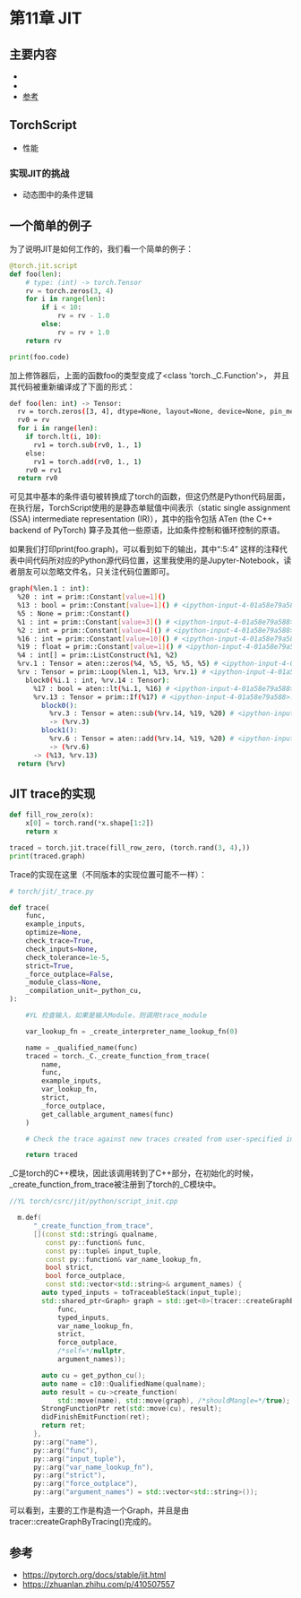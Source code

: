 # 第11章 JIT

## 主要内容
- [](#)
- [](#)
- [参考](#参考)


## TorchScript 



- 性能

### 实现JIT的挑战
- 动态图中的条件逻辑


## 一个简单的例子

为了说明JIT是如何工作的，我们看一个简单的例子：
```Python
@torch.jit.script
def foo(len):
    # type: (int) -> torch.Tensor
    rv = torch.zeros(3, 4)
    for i in range(len):
        if i < 10:
            rv = rv - 1.0
        else:
            rv = rv + 1.0
    return rv

print(foo.code)
```
加上修饰器后，上面的函数foo的类型变成了<class 'torch._C.Function'>， 并且其代码被重新编译成了下面的形式：

```Bash
def foo(len: int) -> Tensor:
  rv = torch.zeros([3, 4], dtype=None, layout=None, device=None, pin_memory=None)
  rv0 = rv
  for i in range(len):
    if torch.lt(i, 10):
      rv1 = torch.sub(rv0, 1., 1)
    else:
      rv1 = torch.add(rv0, 1., 1)
    rv0 = rv1
  return rv0
```

可见其中基本的条件语句被转换成了torch的函数，但这仍然是Python代码层面，在执行层，TorchScript使用的是静态单赋值中间表示（static single assignment (SSA) intermediate representation (IR)），其中的指令包括 ATen (the C++ backend of PyTorch) 算子及其他一些原语，比如条件控制和循环控制的原语。

如果我们打印print(foo.graph)，可以看到如下的输出，其中“<ipython-input-4-01a58e79a588>:5:4” 这样的注释代表中间代码所对应的Python源代码位置，这里我使用的是Jupyter-Notebook，读者朋友可以忽略文件名，只关注代码位置即可。

```Bash
graph(%len.1 : int):
  %20 : int = prim::Constant[value=1]()
  %13 : bool = prim::Constant[value=1]() # <ipython-input-4-01a58e79a588>:5:4
  %5 : None = prim::Constant()
  %1 : int = prim::Constant[value=3]() # <ipython-input-4-01a58e79a588>:4:21
  %2 : int = prim::Constant[value=4]() # <ipython-input-4-01a58e79a588>:4:24
  %16 : int = prim::Constant[value=10]() # <ipython-input-4-01a58e79a588>:6:15
  %19 : float = prim::Constant[value=1]() # <ipython-input-4-01a58e79a588>:7:22
  %4 : int[] = prim::ListConstruct(%1, %2)
  %rv.1 : Tensor = aten::zeros(%4, %5, %5, %5, %5) # <ipython-input-4-01a58e79a588>:4:9
  %rv : Tensor = prim::Loop(%len.1, %13, %rv.1) # <ipython-input-4-01a58e79a588>:5:4
    block0(%i.1 : int, %rv.14 : Tensor):
      %17 : bool = aten::lt(%i.1, %16) # <ipython-input-4-01a58e79a588>:6:11
      %rv.13 : Tensor = prim::If(%17) # <ipython-input-4-01a58e79a588>:6:8
        block0():
          %rv.3 : Tensor = aten::sub(%rv.14, %19, %20) # <ipython-input-4-01a58e79a588>:7:17
          -> (%rv.3)
        block1():
          %rv.6 : Tensor = aten::add(%rv.14, %19, %20) # <ipython-input-4-01a58e79a588>:9:17
          -> (%rv.6)
      -> (%13, %rv.13)
  return (%rv)

```

## JIT trace的实现

```Python
def fill_row_zero(x):
    x[0] = torch.rand(*x.shape[1:2])
    return x

traced = torch.jit.trace(fill_row_zero, (torch.rand(3, 4),))
print(traced.graph)
```

Trace的实现在这里（不同版本的实现位置可能不一样）：

```Python
# torch/jit/_trace.py

def trace(
    func,
    example_inputs,
    optimize=None,
    check_trace=True,
    check_inputs=None,
    check_tolerance=1e-5,
    strict=True,
    _force_outplace=False,
    _module_class=None,
    _compilation_unit=_python_cu,
):

    #YL 检查输入，如果是输入Module，则调用trace_module

    var_lookup_fn = _create_interpreter_name_lookup_fn(0)

    name = _qualified_name(func)
    traced = torch._C._create_function_from_trace(
        name,
        func,
        example_inputs,
        var_lookup_fn,
        strict,
        _force_outplace,
        get_callable_argument_names(func)
    )

    # Check the trace against new traces created from user-specified inputs

    return traced
```
_C是torch的C++模块，因此该调用转到了C++部分，在初始化的时候，_create_function_from_trace被注册到了torch的_C模块中。

```C++
//YL torch/csrc/jit/python/script_init.cpp

  m.def(
      "_create_function_from_trace",
      [](const std::string& qualname,
         const py::function& func,
         const py::tuple& input_tuple,
         const py::function& var_name_lookup_fn,
         bool strict,
         bool force_outplace,
         const std::vector<std::string>& argument_names) {
        auto typed_inputs = toTraceableStack(input_tuple);
        std::shared_ptr<Graph> graph = std::get<0>(tracer::createGraphByTracing(
            func,
            typed_inputs,
            var_name_lookup_fn,
            strict,
            force_outplace,
            /*self=*/nullptr,
            argument_names));

        auto cu = get_python_cu();
        auto name = c10::QualifiedName(qualname);
        auto result = cu->create_function(
            std::move(name), std::move(graph), /*shouldMangle=*/true);
        StrongFunctionPtr ret(std::move(cu), result);
        didFinishEmitFunction(ret);
        return ret;
      },
      py::arg("name"),
      py::arg("func"),
      py::arg("input_tuple"),
      py::arg("var_name_lookup_fn"),
      py::arg("strict"),
      py::arg("force_outplace"),
      py::arg("argument_names") = std::vector<std::string>());
```

可以看到，主要的工作是构造一个Graph，并且是由tracer::createGraphByTracing()完成的。



## 参考
- https://pytorch.org/docs/stable/jit.html
- https://zhuanlan.zhihu.com/p/410507557

